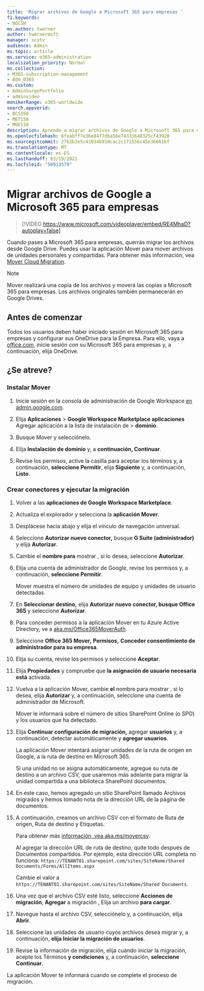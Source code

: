 ```yaml
---
title: 'Migrar archivos de Google a Microsoft 365 para empresas '
f1.keywords:
- NOCSH
ms.author: twerner
author: twernermsft
manager: scotv
audience: Admin
ms.topic: article
ms.service: o365-administration
localization_priority: Normal
ms.collection:
- M365-subscription-management
- Adm_O365
ms.custom:
- AdminSurgePortfolio
- adminvideo
monikerRange: o365-worldwide
search.appverid:
- BCS160
- MET150
- MOE150
description: Aprende a migrar archivos de Google a Microsoft 365 para empresas mediante Mover.
ms.openlocfilehash: 6feabff7e36e84f7dba56e74333648325cf43920
ms.sourcegitcommit: 27b2b2e5c41934b918cac2c171556c45e36661bf
ms.translationtype: MT
ms.contentlocale: es-ES
ms.lasthandoff: 03/19/2021
ms.locfileid: "50913579"
---
```

# <a name="migrate-google-files-to-microsoft-365-for-business"></a>Migrar archivos de Google a Microsoft 365 para empresas 

> [!VIDEO https://www.microsoft.com/videoplayer/embed/RE4MhaD?autoplay=false]

Cuando pases a Microsoft 365 para empresas, querrás migrar los archivos desde Google Drive. Puedes usar la aplicación Mover para mover archivos de unidades personales y compartidas. Para obtener más información, vea [Mover Cloud Migration](/sharepointmigration/mover-plan-migration).

> [!NOTE]
> Mover realizará una copia de los archivos y moverá las copias a Microsoft 365 para empresas. Los archivos originales también permanecerán en Google Drives.

## <a name="before-you-start"></a>Antes de comenzar

Todos los usuarios deben haber iniciado sesión en Microsoft 365 para empresas y configurar sus OneDrive para la Empresa. Para ello, vaya a [office.com](https://office.com), inicie sesión con su Microsoft 365 para empresas y, a continuación, elija OneDrive.

## <a name="try-it"></a>¿Se atreve?

### <a name="install-mover"></a>Instalar Mover

1. Inicie sesión en la consola de administración de Google Workspace [en admin.google.com](https://admin.google.com).

1. Elija **Aplicaciones**  >  **Google Workspace Marketplace aplicaciones** Agregar aplicación a la lista de instalación de  >  **dominio**.

1. Busque Mover y selecciónelo.

1. Elija **Instalación de dominio** y, a **continuación, Continuar**.

1. Revise los permisos, active la casilla para aceptar los términos y, a continuación, **seleccione Permitir**, elija **Siguiente** y, a continuación, **Listo**.

### <a name="create-connectors-and-run-the-migration"></a>Crear conectores y ejecutar la migración

1. Volver a las **aplicaciones de Google Workspace Marketplace**.
1. Actualiza el explorador y selecciona la **aplicación Mover.**
1. Desplácese hacia abajo y elija el vínculo de navegación universal.
1. Seleccione **Autorizar nuevo conector,** busque **G Suite (administrador)** y elija **Autorizar**.
1. Cambie el **nombre para** mostrar , si lo desea, seleccione **Autorizar**.
1. Elija una cuenta de administrador de Google, revise los permisos y, a continuación, **seleccione Permitir**.

    Mover muestra el número de unidades de equipo y unidades de usuario detectadas. 

1. En **Seleccionar destino,** elija **Autorizar nuevo** **conector, busque Office 365** y seleccione **Autorizar**.
1. Para conceder permisos a la aplicación Mover en tu Azure Active Directory, ve a [aka.ms/Office365MoverAuth](https://aka.ms/Office365MoverAuth).
1. Seleccione **Office 365 Mover,** **Permisos,** **Conceder consentimiento de administrador para su empresa**.
1. Elija su cuenta, revise los permisos y seleccione **Aceptar**.
1. Elija **Propiedades** y compruebe que **la asignación de usuario necesaria está** activada.
1. Vuelva a la aplicación Mover, cambie **el** nombre para mostrar , si lo desea, elija **Autorizar** y, a continuación, seleccione una cuenta de administrador de Microsoft.

    Mover le informará sobre el número de sitios SharePoint Online (o SPO) y los usuarios que ha detectado.
1. Elija **Continuar configuración de migración,** agregar **usuarios** y, a continuación, detectar automáticamente y **agregar usuarios**.

    La aplicación Mover intentará asignar unidades de la ruta de origen en Google, a la ruta de destino en Microsoft 365. 

    Si una unidad no se asigna automáticamente, agregue su ruta de destino a un archivo CSV, que usaremos más adelante para migrar la unidad compartida a una biblioteca SharePoint documentos. 

1. En este caso, hemos agregado un sitio SharePoint llamado Archivos migrados y hemos tomado nota de la dirección URL de la página de documentos. 
1. A continuación, creamos un archivo CSV con el formato de Ruta de origen, Ruta de destino y Etiquetas. 

    Para obtener más [información, vea aka.ms/movercsv](/sharepointmigration/mover-create-migration-csv).

    Al agregar la dirección URL de ruta de destino, quite todo después de Documentos compartidos. Por ejemplo, esta dirección URL completa no funciona: `https://TENANT01.sharepoint.com/sites/SiteName/Shared Documents/Forms/AllItems.aspx`

    Cambie el valor a `https://TENANT01.sharepoint.com/sites/SiteName/Shared Documents`.

1. Una vez que el archivo CSV esté listo, seleccione **Acciones de migración**, **Agregar** a migración , Elija un archivo **para cargar**.
1. Navegue hasta el archivo CSV, selecciónelo y, a continuación, elija **Abrir**.
1. Seleccione las unidades de usuario cuyos archivos desea migrar y, a continuación, **elija Iniciar la migración de usuarios**.
1. Revise la información de migración, elija cuándo iniciar la migración, acepte los Términos **y condiciones** y, a continuación, **seleccione Continuar**.

La aplicación Mover te informará cuando se complete el proceso de migración.